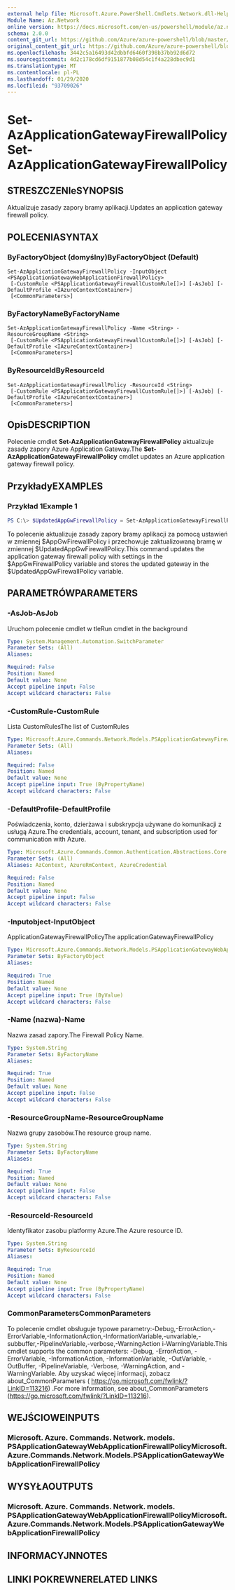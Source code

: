 ```yaml
---
external help file: Microsoft.Azure.PowerShell.Cmdlets.Network.dll-Help.xml
Module Name: Az.Network
online version: https://docs.microsoft.com/en-us/powershell/module/az.network/set-azapplicationgatewayfirewallpolicy
schema: 2.0.0
content_git_url: https://github.com/Azure/azure-powershell/blob/master/src/Network/Network/help/Set-AzApplicationGatewayFirewallPolicy.md
original_content_git_url: https://github.com/Azure/azure-powershell/blob/master/src/Network/Network/help/Set-AzApplicationGatewayFirewallPolicy.md
ms.openlocfilehash: 3442c5a16493d42dbbfd6460f398b37bb92d6d72
ms.sourcegitcommit: 4d2c178cd6df9151877b08d54c1f4a228dbec9d1
ms.translationtype: MT
ms.contentlocale: pl-PL
ms.lasthandoff: 01/29/2020
ms.locfileid: "93709026"
---
```

# <span data-ttu-id="3fa1f-101">Set-AzApplicationGatewayFirewallPolicy</span><span class="sxs-lookup"><span data-stu-id="3fa1f-101">Set-AzApplicationGatewayFirewallPolicy</span></span>

## <span data-ttu-id="3fa1f-102">STRESZCZENIe</span><span class="sxs-lookup"><span data-stu-id="3fa1f-102">SYNOPSIS</span></span>
<span data-ttu-id="3fa1f-103">Aktualizuje zasady zapory bramy aplikacji.</span><span class="sxs-lookup"><span data-stu-id="3fa1f-103">Updates an application gateway firewall policy.</span></span>

## <span data-ttu-id="3fa1f-104">POLECENIA</span><span class="sxs-lookup"><span data-stu-id="3fa1f-104">SYNTAX</span></span>

### <span data-ttu-id="3fa1f-105">ByFactoryObject (domyślny)</span><span class="sxs-lookup"><span data-stu-id="3fa1f-105">ByFactoryObject (Default)</span></span>
```
Set-AzApplicationGatewayFirewallPolicy -InputObject <PSApplicationGatewayWebApplicationFirewallPolicy>
 [-CustomRule <PSApplicationGatewayFirewallCustomRule[]>] [-AsJob] [-DefaultProfile <IAzureContextContainer>]
 [<CommonParameters>]
```

### <span data-ttu-id="3fa1f-106">ByFactoryName</span><span class="sxs-lookup"><span data-stu-id="3fa1f-106">ByFactoryName</span></span>
```
Set-AzApplicationGatewayFirewallPolicy -Name <String> -ResourceGroupName <String>
 [-CustomRule <PSApplicationGatewayFirewallCustomRule[]>] [-AsJob] [-DefaultProfile <IAzureContextContainer>]
 [<CommonParameters>]
```

### <span data-ttu-id="3fa1f-107">ByResourceId</span><span class="sxs-lookup"><span data-stu-id="3fa1f-107">ByResourceId</span></span>
```
Set-AzApplicationGatewayFirewallPolicy -ResourceId <String>
 [-CustomRule <PSApplicationGatewayFirewallCustomRule[]>] [-AsJob] [-DefaultProfile <IAzureContextContainer>]
 [<CommonParameters>]
```

## <span data-ttu-id="3fa1f-108">Opis</span><span class="sxs-lookup"><span data-stu-id="3fa1f-108">DESCRIPTION</span></span>
<span data-ttu-id="3fa1f-109">Polecenie cmdlet **Set-AzApplicationGatewayFirewallPolicy** aktualizuje zasady zapory Azure Application Gateway.</span><span class="sxs-lookup"><span data-stu-id="3fa1f-109">The **Set-AzApplicationGatewayFirewallPolicy** cmdlet updates an Azure application gateway firewall policy.</span></span>

## <span data-ttu-id="3fa1f-110">Przykłady</span><span class="sxs-lookup"><span data-stu-id="3fa1f-110">EXAMPLES</span></span>

### <span data-ttu-id="3fa1f-111">Przykład 1</span><span class="sxs-lookup"><span data-stu-id="3fa1f-111">Example 1</span></span>
```powershell
PS C:\> $UpdatedAppGwFirewallPolicy = Set-AzApplicationGatewayFirewallPolicy -ApplicationGateway $AppGwFirewallPolicy
```

<span data-ttu-id="3fa1f-112">To polecenie aktualizuje zasady zapory bramy aplikacji za pomocą ustawień w zmiennej $AppGwFirewallPolicy i przechowuje zaktualizowaną bramę w zmiennej $UpdatedAppGwFirewallPolicy.</span><span class="sxs-lookup"><span data-stu-id="3fa1f-112">This command updates the application gateway firewall policy with settings in the $AppGwFirewallPolicy variable and stores the updated gateway in the $UpdatedAppGwFirewallPolicy variable.</span></span>

## <span data-ttu-id="3fa1f-113">PARAMETRÓW</span><span class="sxs-lookup"><span data-stu-id="3fa1f-113">PARAMETERS</span></span>

### <span data-ttu-id="3fa1f-114">-AsJob</span><span class="sxs-lookup"><span data-stu-id="3fa1f-114">-AsJob</span></span>
<span data-ttu-id="3fa1f-115">Uruchom polecenie cmdlet w tle</span><span class="sxs-lookup"><span data-stu-id="3fa1f-115">Run cmdlet in the background</span></span>

```yaml
Type: System.Management.Automation.SwitchParameter
Parameter Sets: (All)
Aliases:

Required: False
Position: Named
Default value: None
Accept pipeline input: False
Accept wildcard characters: False
```

### <span data-ttu-id="3fa1f-116">-CustomRule</span><span class="sxs-lookup"><span data-stu-id="3fa1f-116">-CustomRule</span></span>
<span data-ttu-id="3fa1f-117">Lista CustomRules</span><span class="sxs-lookup"><span data-stu-id="3fa1f-117">The list of CustomRules</span></span>

```yaml
Type: Microsoft.Azure.Commands.Network.Models.PSApplicationGatewayFirewallCustomRule[]
Parameter Sets: (All)
Aliases:

Required: False
Position: Named
Default value: None
Accept pipeline input: True (ByPropertyName)
Accept wildcard characters: False
```

### <span data-ttu-id="3fa1f-118">-DefaultProfile</span><span class="sxs-lookup"><span data-stu-id="3fa1f-118">-DefaultProfile</span></span>
<span data-ttu-id="3fa1f-119">Poświadczenia, konto, dzierżawa i subskrypcja używane do komunikacji z usługą Azure.</span><span class="sxs-lookup"><span data-stu-id="3fa1f-119">The credentials, account, tenant, and subscription used for communication with Azure.</span></span>

```yaml
Type: Microsoft.Azure.Commands.Common.Authentication.Abstractions.Core.IAzureContextContainer
Parameter Sets: (All)
Aliases: AzContext, AzureRmContext, AzureCredential

Required: False
Position: Named
Default value: None
Accept pipeline input: False
Accept wildcard characters: False
```

### <span data-ttu-id="3fa1f-120">-Inputobject</span><span class="sxs-lookup"><span data-stu-id="3fa1f-120">-InputObject</span></span>
<span data-ttu-id="3fa1f-121">ApplicationGatewayFirewallPolicy</span><span class="sxs-lookup"><span data-stu-id="3fa1f-121">The applicationGatewayFirewallPolicy</span></span>

```yaml
Type: Microsoft.Azure.Commands.Network.Models.PSApplicationGatewayWebApplicationFirewallPolicy
Parameter Sets: ByFactoryObject
Aliases:

Required: True
Position: Named
Default value: None
Accept pipeline input: True (ByValue)
Accept wildcard characters: False
```

### <span data-ttu-id="3fa1f-122">-Name (nazwa)</span><span class="sxs-lookup"><span data-stu-id="3fa1f-122">-Name</span></span>
<span data-ttu-id="3fa1f-123">Nazwa zasad zapory.</span><span class="sxs-lookup"><span data-stu-id="3fa1f-123">The Firewall Policy Name.</span></span>

```yaml
Type: System.String
Parameter Sets: ByFactoryName
Aliases:

Required: True
Position: Named
Default value: None
Accept pipeline input: False
Accept wildcard characters: False
```

### <span data-ttu-id="3fa1f-124">-ResourceGroupName</span><span class="sxs-lookup"><span data-stu-id="3fa1f-124">-ResourceGroupName</span></span>
<span data-ttu-id="3fa1f-125">Nazwa grupy zasobów.</span><span class="sxs-lookup"><span data-stu-id="3fa1f-125">The resource group name.</span></span>

```yaml
Type: System.String
Parameter Sets: ByFactoryName
Aliases:

Required: True
Position: Named
Default value: None
Accept pipeline input: False
Accept wildcard characters: False
```

### <span data-ttu-id="3fa1f-126">-ResourceId</span><span class="sxs-lookup"><span data-stu-id="3fa1f-126">-ResourceId</span></span>
<span data-ttu-id="3fa1f-127">Identyfikator zasobu platformy Azure.</span><span class="sxs-lookup"><span data-stu-id="3fa1f-127">The Azure resource ID.</span></span>

```yaml
Type: System.String
Parameter Sets: ByResourceId
Aliases:

Required: True
Position: Named
Default value: None
Accept pipeline input: True (ByPropertyName)
Accept wildcard characters: False
```

### <span data-ttu-id="3fa1f-128">CommonParameters</span><span class="sxs-lookup"><span data-stu-id="3fa1f-128">CommonParameters</span></span>
<span data-ttu-id="3fa1f-129">To polecenie cmdlet obsługuje typowe parametry:-Debug,-ErrorAction,-ErrorVariable,-InformationAction,-InformationVariable,-unvariable,-subbuffer,-PipelineVariable,-verbose,-WarningAction i-WarningVariable.</span><span class="sxs-lookup"><span data-stu-id="3fa1f-129">This cmdlet supports the common parameters: -Debug, -ErrorAction, -ErrorVariable, -InformationAction, -InformationVariable, -OutVariable, -OutBuffer, -PipelineVariable, -Verbose, -WarningAction, and -WarningVariable.</span></span> <span data-ttu-id="3fa1f-130">Aby uzyskać więcej informacji, zobacz about_CommonParameters ( https://go.microsoft.com/fwlink/?LinkID=113216) .</span><span class="sxs-lookup"><span data-stu-id="3fa1f-130">For more information, see about_CommonParameters (https://go.microsoft.com/fwlink/?LinkID=113216).</span></span>

## <span data-ttu-id="3fa1f-131">WEJŚCIOWE</span><span class="sxs-lookup"><span data-stu-id="3fa1f-131">INPUTS</span></span>

### <span data-ttu-id="3fa1f-132">Microsoft. Azure. Commands. Network. models. PSApplicationGatewayWebApplicationFirewallPolicy</span><span class="sxs-lookup"><span data-stu-id="3fa1f-132">Microsoft.Azure.Commands.Network.Models.PSApplicationGatewayWebApplicationFirewallPolicy</span></span>

## <span data-ttu-id="3fa1f-133">WYSYŁA</span><span class="sxs-lookup"><span data-stu-id="3fa1f-133">OUTPUTS</span></span>

### <span data-ttu-id="3fa1f-134">Microsoft. Azure. Commands. Network. models. PSApplicationGatewayWebApplicationFirewallPolicy</span><span class="sxs-lookup"><span data-stu-id="3fa1f-134">Microsoft.Azure.Commands.Network.Models.PSApplicationGatewayWebApplicationFirewallPolicy</span></span>

## <span data-ttu-id="3fa1f-135">INFORMACYJN</span><span class="sxs-lookup"><span data-stu-id="3fa1f-135">NOTES</span></span>

## <span data-ttu-id="3fa1f-136">LINKI POKREWNE</span><span class="sxs-lookup"><span data-stu-id="3fa1f-136">RELATED LINKS</span></span>
